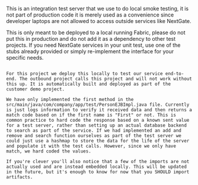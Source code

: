 This is an integration test server that we use to do local smoke testing, it is not part of production code it is merely used as a convenience since developer laptops are not allowed to access outside services like NextGate.

This is only meant to be deployed to a local running Fabric, please do not put this in production and do not add it as a dependency to other test projects. If you need NextGate services in your unit test, use one of the stubs already provided or simply re-implement the interface for your specific needs.

~~~

For this project we deploy this locally to test our service end-to-end. The outbound project calls this project and will not work without this up. It is automatically built and deployed as part of the customer demo project.

We have only implemented the first method in the src/main/java/com/company/app/test/PersonEJBImpl.java file. Currently is just logs information to verify it received data and then returns a match code based on if the first name is "First" or not. This is common practice to hard code the response based on a known sent value for a test server, rather than setting up an actual database backend to search as part of the service. If we had implemented an add and remove and search function ourselves as part of the test server we could just use a hashmap to store the data for the life of the server and populate it with the test calls. However, since we only have match, we hard coded the values.

If you're clever you'll also notice that a few of the imports are not actually used and are instead embedded locally. This will be updated in the future, but it's enough to know for now that you SHOULD import artifacts.
